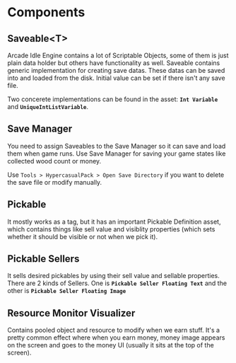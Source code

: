 # Components

## Saveable\<T>
Arcade Idle Engine contains a lot of Scriptable Objects, some of them is just plain data holder but others have functionality as well. Saveable contains generic implementation for creating save datas. These datas can be saved into and loaded from the disk. Initial value can be set if there isn't any save file.

Two concerete implementations can be found in the asset:
**`Int Variable`** and **`UniqueIntListVariable`**.

## Save Manager
You need to assign Saveables to the Save Manager so it can save and load them when game runs. Use Save Manager for saving your game states like collected wood count or money.

Use `Tools > HypercasualPack > Open Save Directory` if you want to delete the save file or modify manually.

## Pickable
It mostly works as a tag, but it has an important Pickable Definition asset, which contains things like sell value and visiblity properties (which sets whether it should be visible or not when we pick it).

## Pickable Sellers
It sells desired pickables by using their sell value and sellable properties. There are 2 kinds of Sellers. One is **`Pickable Seller Floating Text`** and the other is **`Pickable Seller Floating Image`**

## Resource Monitor Visualizer
Contains pooled object and resource to modify when we earn stuff. It's a pretty common effect where when you earn money, money image appears on the screen and goes to the money UI (usually it sits at the top of the screen).
